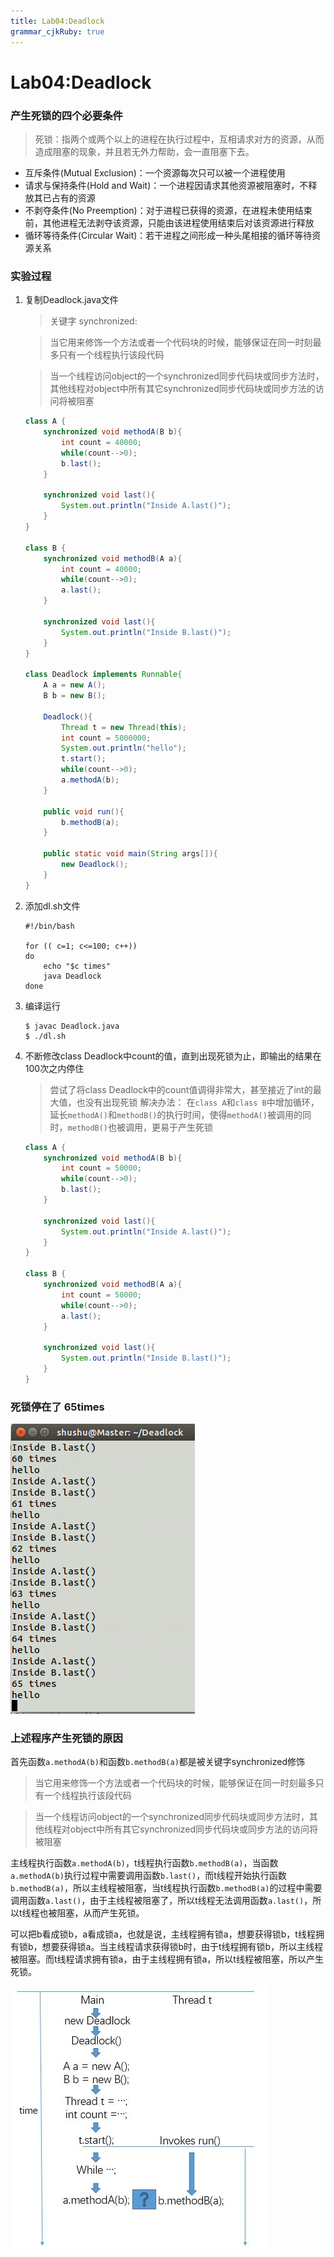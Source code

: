 ```yaml
---
title: Lab04:Deadlock
grammar_cjkRuby: true
---
```

# Lab04:Deadlock

### 产生死锁的四个必要条件
> 死锁：指两个或两个以上的进程在执行过程中，互相请求对方的资源，从而造成阻塞的现象，并且若无外力帮助，会一直阻塞下去。

* 互斥条件(Mutual Exclusion)：一个资源每次只可以被一个进程使用
* 请求与保持条件(Hold and Wait)：一个进程因请求其他资源被阻塞时，不释放其已占有的资源
* 不剥夺条件(No Preemption)：对于进程已获得的资源，在进程未使用结束前，其他进程无法剥夺该资源，只能由该进程使用结束后对该资源进行释放
* 循环等待条件(Circular Wait)：若干进程之间形成一种头尾相接的循环等待资源关系

### 实验过程
1. 复制Deadlock.java文件
   > 关键字 synchronized:

    > 当它用来修饰一个方法或者一个代码块的时候，能够保证在同一时刻最多只有一个线程执行该段代码

    > 当一个线程访问object的一个synchronized同步代码块或同步方法时，其他线程对object中所有其它synchronized同步代码块或同步方法的访问将被阻塞

    ```java
    class A {
    	synchronized void methodA(B b){
    		int count = 40000;
    		while(count-->0);
    		b.last();
    	}

    	synchronized void last(){
    		System.out.println("Inside A.last()");
    	}
    }

    class B {
    	synchronized void methodB(A a){
    		int count = 40000;
    		while(count-->0);
    		a.last();
    	}
    
    	synchronized void last(){
    		System.out.println("Inside B.last()");
    	}
    }
    
    class Deadlock implements Runnable{
    	A a = new A();
    	B b = new B();
    
    	Deadlock(){
    		Thread t = new Thread(this);
    		int count = 5000000;
    		System.out.println("hello");
    		t.start();
    		while(count-->0);
    		a.methodA(b);
    	}
    
    	public void run(){
    		b.methodB(a);
    	}
    
    	public static void main(String args[]){
    		new Deadlock();
    	}
    }
    ```

2. 添加dl.sh文件
    ```
    #!/bin/bash

    for (( c=1; c<=100; c++))
    do
    	echo "$c times"
    	java Deadlock
    done
    ```

3. 编译运行
    ```
    $ javac Deadlock.java
    $ ./dl.sh
    ```

4. 不断修改class Deadlock中count的值，直到出现死锁为止，即输出的结果在100次之内停住
    > 尝试了将class Deadlock中的count值调得非常大，甚至接近了int的最大值，也没有出现死锁
    解决办法：
    > 在`class A`和`class B`中增加循环，延长`methodA()`和`methodB()`的执行时间，使得`methodA()`被调用的同时，`methodB()`也被调用，更易于产生死锁

    ```java
    class A {
    	synchronized void methodA(B b){
    		int count = 50000;
    		while(count-->0);
    		b.last();
    	}

    	synchronized void last(){
    		System.out.println("Inside A.last()");
    	}
    }

    class B {
    	synchronized void methodB(A a){
    		int count = 50000;
    		while(count-->0);
    		a.last();
    	}

    	synchronized void last(){
    		System.out.println("Inside B.last()");
    	}
    }
    ```

### 死锁停在了 65times

![enter description here](../assignment/img/dl_1.jpg)


### 上述程序产生死锁的原因
首先函数`a.methodA(b)`和函数`b.methodB(a)`都是被关键字synchronized修饰
> 当它用来修饰一个方法或者一个代码块的时候，能够保证在同一时刻最多只有一个线程执行该段代码
    
> 当一个线程访问object的一个synchronized同步代码块或同步方法时，其他线程对object中所有其它synchronized同步代码块或同步方法的访问将被阻塞

主线程执行函数`a.methodA(b)`，t线程执行函数`b.methodB(a)`，当函数`a.methodA(b)`执行过程中需要调用函数`b.last()`，而t线程开始执行函数`b.methodB(a)`，所以主线程被阻塞，当t线程执行函数`b.methodB(a)`的过程中需要调用函数`a.last()`，由于主线程被阻塞了，所以t线程无法调用函数`a.last()`，所以t线程也被阻塞，从而产生死锁。

可以把b看成锁b，a看成锁a，也就是说，主线程拥有锁a，想要获得锁b，t线程拥有锁b，想要获得锁a。当主线程请求获得锁b时，由于t线程拥有锁b，所以主线程被阻塞。而t线程请求拥有锁a，由于主线程拥有锁a，所以t线程被阻塞，所以产生死锁。

![enter description here](../assignment/img/dl_3.jpg)


